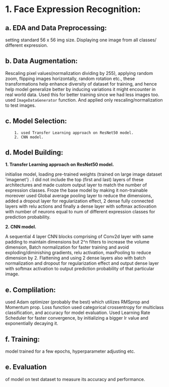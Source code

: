 # 1. Face Expression Recognition:

  ## a. EDA and Data Preprocessing: 
  setting standard 56 x 56 img size. Displaying one image from all classes/ different expression. 

  ## b. Data Augmentation: 
  Rescaling pixel values(normalization dividing by 255), applying random zoom, flipping images horizontally, random rotation etc., these transformations help enhance diversity of dataset for training, and hence help model generalize better by inducing variations it might encounter in real world data. Used this for better training since we had less images too. used `ImageDataGenerator` function. And applied only rescaling/normalization to test images.

  ## c. Model Selection: 
        1. used Transfer Learning approach on ResNet50 model. 
        2. CNN model.

  ## d. Model Building: 

  **1. Transfer Learning approach on ResNet50 model.**

  initialise model, loading pre-trained weights (trained on large image dataset 'imagenet') . I did not include the top (first and last) layers of these architectures and made custom output layer to match the number of expression classes. Froze the base model by making it non-trainable moreover used Global average pooling layer to reduce the dimensions, added a dropout layer for regularization effect, 2 dense fully connected layers with relu actions and finally a dense layer with softmax actiovation with number of neurons equal to num of different expression classes for prediction probability. 


  **2. CNN model.**

  A sequential 4 layer CNN blocks comprising of Conv2d layer with same padding to maintain dimensions but 2^n filters to increase the volume dimension, Batch normalization for faster training and avoid exploding/diminishing gradients, relu activation, maxPooling to reduce dimension by 2. Flattening and using 2 dense layers also with batch normalization and dropout for regularization effect and output dense layer with softmax activation to output prediction probability of that particular image.

  ## e. Complilation: 
  used Adam optimizer (probably the best) which utilizes RMSprop and Momentum prop. Loss function used categorical crossentropy for multiclass classification, and accuracy for model evaluation. Used Learning Rate Scheduler for faster convergence, by initializing a bigger lr value and exponentially decaying it. 

  ## f. Training: 
  model trained for a few epochs, hyperparameter adjusting etc.

  ## e. Evaluation 
  of model on test dataset to measure its accuracy and performance.